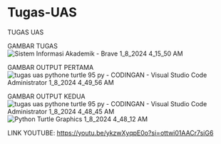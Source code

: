 # Tugas-UAS
TUGAS UAS

GAMBAR TUGAS
![Sistem Informasi Akademik - Brave 1_8_2024 4_15_50 AM](https://github.com/calvin123u/Tugas-UAS/assets/146921506/563edd98-f015-4089-ada6-5734d50d9199)

GAMBAR OUTPUT PERTAMA
![tugas uas pythone turtle 95 py - CODINGAN - Visual Studio Code  Administrator  1_8_2024 4_49_56 AM](https://github.com/calvin123u/Tugas-UAS/assets/146921506/6a31e298-5dbc-411d-9ebb-2b8e6f63966f)

GAMBAR OUTPUT KEDUA
![tugas uas pythone turtle 95 py - CODINGAN - Visual Studio Code  Administrator  1_8_2024 4_48_45 AM](https://github.com/calvin123u/Tugas-UAS/assets/146921506/18e234d9-7f8a-40cf-adda-542d3bbee165)
![Python Turtle Graphics 1_8_2024 4_48_12 AM](https://github.com/calvin123u/Tugas-UAS/assets/146921506/064c840d-0769-4fa7-8387-01e70faffe41)

LINK YOUTUBE:
https://youtu.be/ykzwXyqpE0o?si=ottwi01AACr7siG6


